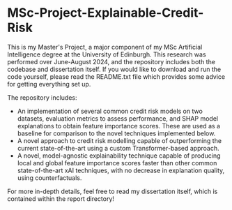 # MSc-Project-Explainable-Credit-Risk

This is my Master's Project, a major component of my MSc Artificial Intelligence degree at the University of Edinburgh. This research was performed over June-August 2024, and the repository includes both the codebase and dissertation itself.
If you would like to download and run the code yourself, please read the README.txt file which provides some advice for getting everything set up.

The repository includes:
  - An implementation of several common credit risk models on two datasets, evaluation metrics to assess performance, and SHAP model explanations to obtain feature importance scores. These are used as a baseline for comparison to the novel techniques implemented below.
  - A novel approach to credit risk modelling capable of outperforming the current state-of-the-art using a custom Transformer-based approach.
  - A novel, model-agnostic explainability technique capable of producing local and global feature importance scores faster than other common state-of-the-art xAI techniques, with no decrease in explanation quality, using counterfactuals.

For more in-depth details, feel free to read my dissertation itself, which is contained within the report directory!
